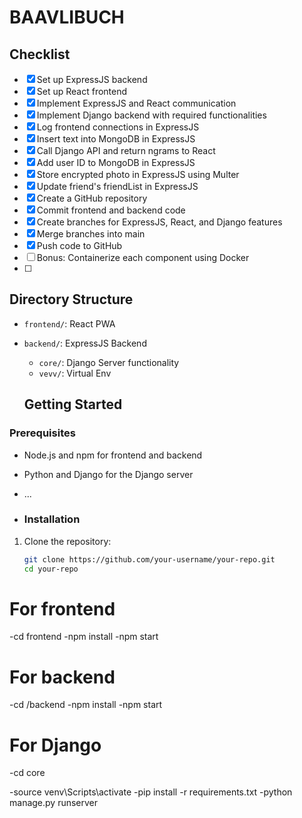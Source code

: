 # BAAVLIBUCH
## Checklist

- [x] Set up ExpressJS backend
- [x] Set up React frontend
- [x] Implement ExpressJS and React communication
- [x] Implement Django backend with required functionalities
- [x] Log frontend connections in ExpressJS
- [x] Insert text into MongoDB in ExpressJS
- [x] Call Django API and return ngrams to React
- [x] Add user ID to MongoDB in ExpressJS
- [x] Store encrypted photo in ExpressJS using Multer
- [x] Update friend's friendList in ExpressJS
- [x] Create a GitHub repository
- [x] Commit frontend and backend code
- [x] Create branches for ExpressJS, React, and Django features
- [x] Merge branches into main
- [x] Push code to GitHub
- [ ] Bonus: Containerize each component using Docker
- [ ] 
## Directory Structure

- `frontend/`: React PWA
- `backend/`: ExpressJS Backend
  - `core/`: Django Server functionality
  - `vevv/`: Virtual Env

  ## Getting Started

### Prerequisites

- Node.js and npm for frontend and backend
- Python and Django for the Django server
- ...

- ### Installation

1. Clone the repository:

   ```bash
   git clone https://github.com/your-username/your-repo.git
   cd your-repo

# For frontend
-cd frontend
-npm install
-npm start

# For backend
-cd /backend
-npm install
-npm start

# For Django
-cd core

-source venv\Scripts\activate
-pip install -r requirements.txt
-python manage.py runserver


